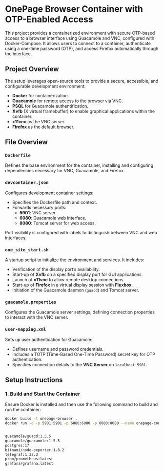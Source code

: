 # OnePage Browser Container with OTP-Enabled Access

This project provides a containerized environment with secure OTP-based access to a browser interface using Guacamole and VNC, configured with Docker-Compose. It allows users to connect to a container, authenticate using a one-time password (OTP), and access Firefox automatically through the interface.

## Project Overview

The setup leverages open-source tools to provide a secure, accessible, and configurable development environment:
- **Docker** for containerization.
- **Guacamole** for remote access to the browser via VNC.
- **PSQL** for Guacamole authentification.
- **Xvfb** (X virtual framebuffer) to enable graphical applications within the container.
- **x11vnc** as the VNC server.
- **Firefox** as the default browser.

## File Overview

### `Dockerfile`
Defines the base environment for the container, installing and configuring dependencies necessary for VNC, Guacamole, and Firefox.

### `devcontainer.json`
Configures development container settings:
- Specifies the Dockerfile path and context.
- Forwards necessary ports:
  - **5901**: VNC server.
  - **6080**: Guacamole web interface.
  - **8080**: Tomcat server for web access.
  
Port visibility is configured with labels to distinguish between VNC and web interfaces.

### `one_site_start.sh`
A startup script to initialize the environment and services. It includes:
- Verification of the display port’s availability.
- Start-up of **Xvfb** on a specified display port for GUI applications.
- Launch of **x11vnc** to allow remote desktop connections.
- Start-up of **Firefox** in a virtual display session with **Fluxbox**.
- Initiation of the Guacamole daemon (`guacd`) and Tomcat server.

### `guacamole.properties`
Configures the Guacamole server settings, defining connection properties to interact with the VNC server.

### `user-mapping.xml`
Sets up user authentication for Guacamole:
- Defines username and password credentials.
- Includes a TOTP (Time-Based One-Time Password) secret key for OTP authentication.
- Specifies connection details to the **VNC Server** on `localhost:5901`.

## Setup Instructions

### 1. Build and Start the Container

Ensure Docker is installed and then use the following command to build and run the container:

```bash
docker build -t onepage-browser .
docker run -d -p 5901:5901 -p 6080:6080 -p 8080:8080 --name onepage-container onepage-browser


guacamole/guacd:1.5.5
guacamole/guacamole:1.5.5
postgres:17
bitnami/node-exporter:1.8.2
telegraf:1.32.3
prom/prometheus:latest
grafana/grafana:latest